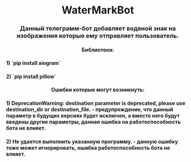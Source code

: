 <h1 align="center">WaterMarkBot</h1> 
<h3 align="center">Данный телеграмм-бот добавляет водяной знак на изображения которые ему отправляет пользователь.</h3>

<h4 align="center">Библиотеки:</h4>
<h4 align="left">1) `pip install aiogram`</h4>
<h4 align="left">2) `pip install pillow`</h4>

<h4 align="center">Ошибки которые могут возникнуть:</h4>
<h4 align="left">1) DeprecationWarning: destination parameter is deprecated, please use destination_dir or destination_file. - предупреждение, что данный параметр в будущих версиях будет исключен, а вместо него будут введены другие параметры, данная ошибка на работоспособность бота не влияет.</h4>
<h4 align="left">2) Не удается выполнить указанную программу. - данную ошибку тоже может игнорировать, ошибка работоспособность бота не влияет.</h4>
